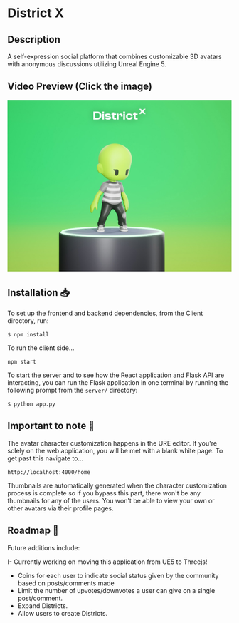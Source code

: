 # District X

## Description

A self-expression social platform that combines customizable 3D avatars with anonymous discussions utilizing Unreal Engine 5.

## Video Preview (Click the image)

[![Thumbnail](client/assets/PortfolioFeaturedImage_DistrictX.jpg)](https://youtu.be/P4qbp1i7nEw)

## Installation 📥

To set up the frontend and backend dependencies, from the Client directory, run:

```
$ npm install
```

To run the client side...

```
npm start
```

To start the server and to see how the React application and Flask API are interacting, you can run the Flask application in one terminal by running the following prompt from the `server/` directory:

```
$ python app.py
```

## Important to note 📝

The avatar character customization happens in the URE editor. If you're solely on the web application, you will be met with a blank white page. To get past this navigate to...

```
http://localhost:4000/home
```

Thumbnails are automatically generated when the character customization process is complete so if you bypass this part, there won't be any thumbnails for any of the users. You won't be able to view your own or other avatars via their profile pages.

## Roadmap 📍

Future additions include:

I- Currently working on moving this application from UE5 to Threejs!

- Coins for each user to indicate social status given by the community based on posts/comments made
- Limit the number of upvotes/downvotes a user can give on a single post/comment.
- Expand Districts.
- Allow users to create Districts.
